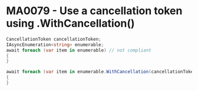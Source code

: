 # MA0079 - Use a cancellation token using .WithCancellation()

````c#
CancellationToken cancellationToken;
IAsyncEnumeration<string> enumerable;
await foreach (var item in enumerable) // not compliant
{
}

await foreach (var item in enumerable.WithCancellation(cancellationToken)) // compliant
{
}
````
